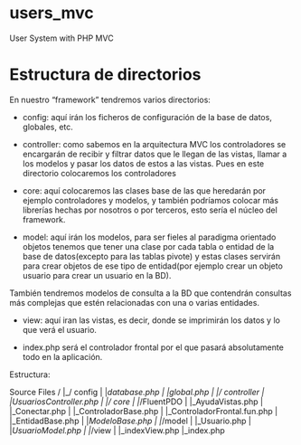 # users_mvc
User System with PHP MVC 
# Estructura de directorios
En nuestro “framework” tendremos varios directorios:
* config: aquí irán los ficheros de configuración de la base de datos, globales, etc.

* controller: como sabemos en la arquitectura MVC los controladores se encargarán de recibir y filtrar datos que le llegan de las vistas, llamar a los modelos y pasar los datos de estos a las vistas. Pues en este directorio colocaremos los controladores

* core: aquí colocaremos las clases base de las que heredarán por ejemplo controladores y modelos, y también podríamos colocar más librerías hechas por nosotros o por terceros, esto sería el núcleo del framework.

* model: aquí irán los modelos, para ser fieles al paradigma orientado objetos tenemos que tener una clase por cada tabla o entidad de la base de datos(excepto para las tablas pivote) y estas clases servirán para crear objetos de ese tipo de entidad(por ejemplo crear un objeto usuario para crear un usuario en la BD). 

 También tendremos modelos de consulta a la BD que contendrán consultas más complejas que estén relacionadas con una o varias entidades.
 
* view: aquí iran las vistas, es decir, donde se imprimirán los datos y lo que verá el usuario.

* index.php será el controlador frontal por el que pasará absolutamente todo en la aplicación.

Estructura:

Source Files
	/
	|_/ config
	| |_database.php
	| |_global.php
	|
	|_/ controller
	| |_UsuariosController.php
	|
	|_/ core
	| |_/FluentPDO
	|   |_AyudaVistas.php
	|	|_Conectar.php
	|	|_ControladorBase.php
	|	|_ControladorFrontal.fun.php
	|	|_EntidadBase.php
	|	|_ModeloBase.php
	|
	|_/model
	| |_Usuario.php
	| |_UsuarioModel.php
	|
	|_/view
	| |_indexView.php
	|_index.php


	